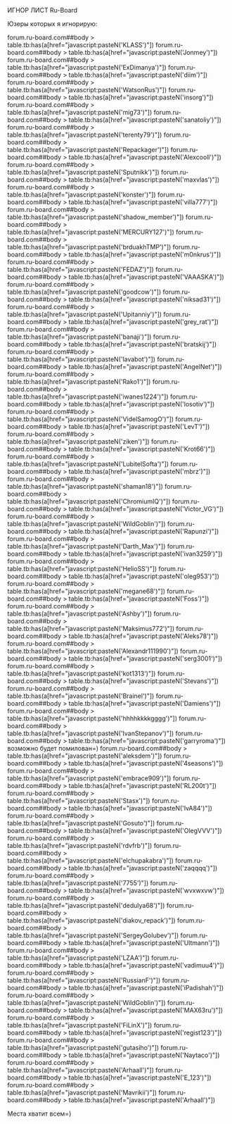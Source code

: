 ИГНОР ЛИСТ Ru-Board

Юзеры которых я игнорирую:

forum.ru-board.com##body > table.tb:has(a[href="javascript:pasteN('KLASS')"])
forum.ru-board.com##body > table.tb:has(a[href="javascript:pasteN('Jonmey')"])
forum.ru-board.com##body > table.tb:has(a[href="javascript:pasteN('ExDimanya')"])
forum.ru-board.com##body > table.tb:has(a[href="javascript:pasteN('diim')"])
forum.ru-board.com##body > table.tb:has(a[href="javascript:pasteN('WatsonRus')"])
forum.ru-board.com##body > table.tb:has(a[href="javascript:pasteN('insorg')"])
forum.ru-board.com##body > table.tb:has(a[href="javascript:pasteN('mig73')"])
forum.ru-board.com##body > table.tb:has(a[href="javascript:pasteN('sanatoliy')"])
forum.ru-board.com##body > table.tb:has(a[href="javascript:pasteN('terenty79')"])
forum.ru-board.com##body > table.tb:has(a[href="javascript:pasteN('Repackager')"])
forum.ru-board.com##body > table.tb:has(a[href="javascript:pasteN('Alexcooll')"])
forum.ru-board.com##body > table.tb:has(a[href="javascript:pasteN('Sputnikk')"])
forum.ru-board.com##body > table.tb:has(a[href="javascript:pasteN('maxvlas')"])
forum.ru-board.com##body > table.tb:has(a[href="javascript:pasteN('konster')"])
forum.ru-board.com##body > table.tb:has(a[href="javascript:pasteN('villa777')"])
forum.ru-board.com##body > table.tb:has(a[href="javascript:pasteN('shadow_member')"])
forum.ru-board.com##body > table.tb:has(a[href="javascript:pasteN('MERCURY127')"])
forum.ru-board.com##body > table.tb:has(a[href="javascript:pasteN('brduakhTMP')"])
forum.ru-board.com##body > table.tb:has(a[href="javascript:pasteN('m0nkrus')"])
forum.ru-board.com##body > table.tb:has(a[href="javascript:pasteN('FEDAZ')"])
forum.ru-board.com##body > table.tb:has(a[href="javascript:pasteN('VAAASKA')"])
forum.ru-board.com##body > table.tb:has(a[href="javascript:pasteN('goodcow')"])
forum.ru-board.com##body > table.tb:has(a[href="javascript:pasteN('niksad31')"])
forum.ru-board.com##body > table.tb:has(a[href="javascript:pasteN('Upitanniy')"])
forum.ru-board.com##body > table.tb:has(a[href="javascript:pasteN('grey_rat')"])
forum.ru-board.com##body > table.tb:has(a[href="javascript:pasteN('banaji')"])
forum.ru-board.com##body > table.tb:has(a[href="javascript:pasteN('bratskij')"])
forum.ru-board.com##body > table.tb:has(a[href="javascript:pasteN('lavabot')"])
forum.ru-board.com##body > table.tb:has(a[href="javascript:pasteN('AngelNet')"])
forum.ru-board.com##body > table.tb:has(a[href="javascript:pasteN('Rako1')"])
forum.ru-board.com##body > table.tb:has(a[href="javascript:pasteN('iwanes1224')"])
forum.ru-board.com##body > table.tb:has(a[href="javascript:pasteN('losotiv')"])
forum.ru-board.com##body > table.tb:has(a[href="javascript:pasteN('VidelSamogO')"])
forum.ru-board.com##body > table.tb:has(a[href="javascript:pasteN('LevT')"])
forum.ru-board.com##body > table.tb:has(a[href="javascript:pasteN('ziken')"])
forum.ru-board.com##body > table.tb:has(a[href="javascript:pasteN('Krot66')"])
forum.ru-board.com##body > table.tb:has(a[href="javascript:pasteN('LubitelSofta')"])
forum.ru-board.com##body > table.tb:has(a[href="javascript:pasteN('mbrz')"])
forum.ru-board.com##body > table.tb:has(a[href="javascript:pasteN('shaman18')"])
forum.ru-board.com##body > table.tb:has(a[href="javascript:pasteN('ChromiumIQ')"])
forum.ru-board.com##body > table.tb:has(a[href="javascript:pasteN('Victor_VG')"])
forum.ru-board.com##body > table.tb:has(a[href="javascript:pasteN('WildGoblin')"])
forum.ru-board.com##body > table.tb:has(a[href="javascript:pasteN('Rapunzi')"])
forum.ru-board.com##body > table.tb:has(a[href="javascript:pasteN('Darth_Max')"])
forum.ru-board.com##body > table.tb:has(a[href="javascript:pasteN('ivan3259')"])
forum.ru-board.com##body > table.tb:has(a[href="javascript:pasteN('HelioSS')"])
forum.ru-board.com##body > table.tb:has(a[href="javascript:pasteN('oleg953')"])
forum.ru-board.com##body > table.tb:has(a[href="javascript:pasteN('megane68')"])
forum.ru-board.com##body > table.tb:has(a[href="javascript:pasteN('Foss')"])
forum.ru-board.com##body > table.tb:has(a[href="javascript:pasteN('Ashby')"])
forum.ru-board.com##body > table.tb:has(a[href="javascript:pasteN('Maksimus772')"])
forum.ru-board.com##body > table.tb:has(a[href="javascript:pasteN('Aleks78')"])
forum.ru-board.com##body > table.tb:has(a[href="javascript:pasteN('Alexandr111990')"])
forum.ru-board.com##body > table.tb:has(a[href="javascript:pasteN('serg3001')"])
forum.ru-board.com##body > table.tb:has(a[href="javascript:pasteN('kot1313')"])
forum.ru-board.com##body > table.tb:has(a[href="javascript:pasteN('Stevans')"])
forum.ru-board.com##body > table.tb:has(a[href="javascript:pasteN('Brainel')"])
forum.ru-board.com##body > table.tb:has(a[href="javascript:pasteN('Damiens')"])
forum.ru-board.com##body > table.tb:has(a[href="javascript:pasteN('hhhhkkkkgggg')"])
forum.ru-board.com##body > table.tb:has(a[href="javascript:pasteN('IvanStepanov')"])
forum.ru-board.com##body > table.tb:has(a[href="javascript:pasteN('garryroma')"]) возможно будет помилован=)
forum.ru-board.com##body > table.tb:has(a[href="javascript:pasteN('aleksdem')"])
forum.ru-board.com##body > table.tb:has(a[href="javascript:pasteN('4seasons')"])
forum.ru-board.com##body > table.tb:has(a[href="javascript:pasteN('embrace909')"])
forum.ru-board.com##body > table.tb:has(a[href="javascript:pasteN('RL200t')"])
forum.ru-board.com##body > table.tb:has(a[href="javascript:pasteN('Stasx')"])
forum.ru-board.com##body > table.tb:has(a[href="javascript:pasteN('IvA84')"])
forum.ru-board.com##body > table.tb:has(a[href="javascript:pasteN('Gosuto')"])
forum.ru-board.com##body > table.tb:has(a[href="javascript:pasteN('OlegVVV')"])
forum.ru-board.com##body > table.tb:has(a[href="javascript:pasteN('rdvfrb')"])
forum.ru-board.com##body > table.tb:has(a[href="javascript:pasteN('elchupakabra')"])
forum.ru-board.com##body > table.tb:has(a[href="javascript:pasteN('zaqqqq')"])
forum.ru-board.com##body > table.tb:has(a[href="javascript:pasteN('7755')"])
forum.ru-board.com##body > table.tb:has(a[href="javascript:pasteN('wvxwxvw')"])
forum.ru-board.com##body > table.tb:has(a[href="javascript:pasteN('dedulya68')"])
forum.ru-board.com##body > table.tb:has(a[href="javascript:pasteN('diakov_repack')"])
forum.ru-board.com##body > table.tb:has(a[href="javascript:pasteN('SergeyGolubev')"])
forum.ru-board.com##body > table.tb:has(a[href="javascript:pasteN('Ultmann')"])
forum.ru-board.com##body > table.tb:has(a[href="javascript:pasteN('LZAA')"])
forum.ru-board.com##body > table.tb:has(a[href="javascript:pasteN('vadimuu4')"])
forum.ru-board.com##body > table.tb:has(a[href="javascript:pasteN('RussianF')"])
forum.ru-board.com##body > table.tb:has(a[href="javascript:pasteN('iPadishah')"])
forum.ru-board.com##body > table.tb:has(a[href="javascript:pasteN('WildGoblin')"])
forum.ru-board.com##body > table.tb:has(a[href="javascript:pasteN('MAX63ru')"])
forum.ru-board.com##body > table.tb:has(a[href="javascript:pasteN('FiLinX')"])
forum.ru-board.com##body > table.tb:has(a[href="javascript:pasteN('regist123')"])
forum.ru-board.com##body > table.tb:has(a[href="javascript:pasteN('gutasiho')"])
forum.ru-board.com##body > table.tb:has(a[href="javascript:pasteN('Naytaco')"])
forum.ru-board.com##body > table.tb:has(a[href="javascript:pasteN('Arhaall')"])
forum.ru-board.com##body > table.tb:has(a[href="javascript:pasteN('E_123')"])
forum.ru-board.com##body > table.tb:has(a[href="javascript:pasteN('Mavrikii')"])
forum.ru-board.com##body > table.tb:has(a[href="javascript:pasteN('Arhaall')"])

Места хватит всем=)
